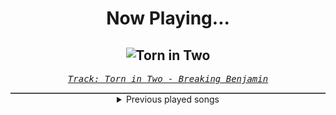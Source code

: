 <div align="center"> 
<h1>Now Playing...</h1>

![Torn in Two](https://i.scdn.co/image/ab67616d00001e021522bd2a4ea3d69e17f19429)
--
_<samp><a href="https://open.spotify.com/track/3IiMnjK7S2PlsPVMuAH7rU">Track: Torn in Two - Breaking Benjamin</a></samp>_

<div style="border: 1px #4B5054 solid"></div>
<details>
  <summary>
    Previous played songs
  </summary>
  <table>
    <thead>
      <tr>
        <th>
          Artist
        </th>
        <th>
          Song
        </th>
        <th>
          Link
        </th>
      </tr>
    </thead>
    <tbody>
      <tr><td>Breaking Benjamin</td><td>Torn in Two</td><td><a href="https://open.spotify.com/track/3IiMnjK7S2PlsPVMuAH7rU">https://open.spotify.com/track/3IiMnjK7S2PlsPVMuAH7rU</a></td></tr><tr><td>Temperance</td><td>The Last Hope In A World Of Hopes</td><td><a href="https://open.spotify.com/track/5XNqwUJwHKPbHlmdZbkxPh">https://open.spotify.com/track/5XNqwUJwHKPbHlmdZbkxPh</a></td></tr><tr><td>Ingested</td><td>Altar of Flesh</td><td><a href="https://open.spotify.com/track/42RXBTdsJQb6MoMx8d1itk">https://open.spotify.com/track/42RXBTdsJQb6MoMx8d1itk</a></td></tr><tr><td>Temperance</td><td>The Last Hope in a World of Hopes - Live</td><td><a href="https://open.spotify.com/track/7jYTnVxAYkpObaX4ZjVPLB">https://open.spotify.com/track/7jYTnVxAYkpObaX4ZjVPLB</a></td></tr><tr><td>The Callous Daoboys</td><td>Two-Headed Trout</td><td><a href="https://open.spotify.com/track/1PYMTjGi39pXt8AkUkdKIA">https://open.spotify.com/track/1PYMTjGi39pXt8AkUkdKIA</a></td></tr><tr><td>LIMBS</td><td>Fading Fast</td><td><a href="https://open.spotify.com/track/4cFepTylSUeNpm4cL2Y79m">https://open.spotify.com/track/4cFepTylSUeNpm4cL2Y79m</a></td></tr><tr><td>Lacuna Coil</td><td>I Wish You Were Dead</td><td><a href="https://open.spotify.com/track/6op6zm0kRq71pCpZhyEiNu">https://open.spotify.com/track/6op6zm0kRq71pCpZhyEiNu</a></td></tr><tr><td>Windwaker</td><td>SIRENS 2.0</td><td><a href="https://open.spotify.com/track/4x1RoJ7GSDS3Km7gbeQDy7">https://open.spotify.com/track/4x1RoJ7GSDS3Km7gbeQDy7</a></td></tr><tr><td>Dynazty</td><td>Fire to Fight</td><td><a href="https://open.spotify.com/track/2C3xLv8AjBRH0AiVg5rwLP">https://open.spotify.com/track/2C3xLv8AjBRH0AiVg5rwLP</a></td></tr><tr><td>Gates to Hell</td><td>Crazed Killer</td><td><a href="https://open.spotify.com/track/0AcEacMQ5DjNKK6Nynh9pl">https://open.spotify.com/track/0AcEacMQ5DjNKK6Nynh9pl</a></td></tr><tr><td>Bleeding Through</td><td>War Time</td><td><a href="https://open.spotify.com/track/0Meyr7LVvQ4ptotgWXTLK1">https://open.spotify.com/track/0Meyr7LVvQ4ptotgWXTLK1</a></td></tr><tr><td>The Callous Daoboys</td><td>Two-Headed Trout</td><td><a href="https://open.spotify.com/track/1PYMTjGi39pXt8AkUkdKIA">https://open.spotify.com/track/1PYMTjGi39pXt8AkUkdKIA</a></td></tr><tr><td>Egypt Central</td><td>Raise the Gates</td><td><a href="https://open.spotify.com/track/6R1TURToULKD3Rlkb7xAL8">https://open.spotify.com/track/6R1TURToULKD3Rlkb7xAL8</a></td></tr><tr><td>The Wreckage</td><td>Breaking Through</td><td><a href="https://open.spotify.com/track/781bCQjAUwwvfqlLV1ktnH">https://open.spotify.com/track/781bCQjAUwwvfqlLV1ktnH</a></td></tr><tr><td>Breaking Benjamin</td><td>Had Enough</td><td><a href="https://open.spotify.com/track/7u93rCmIM9mBoT4mvfUBTZ">https://open.spotify.com/track/7u93rCmIM9mBoT4mvfUBTZ</a></td></tr><tr><td>Killswitch Engage</td><td>I Am Broken Too</td><td><a href="https://open.spotify.com/track/6lb2sSTeFSUWX1KQSDt8GL">https://open.spotify.com/track/6lb2sSTeFSUWX1KQSDt8GL</a></td></tr><tr><td>Downplay</td><td>Won't Let Go</td><td><a href="https://open.spotify.com/track/36KatZRHPAqrkpESPwxMeE">https://open.spotify.com/track/36KatZRHPAqrkpESPwxMeE</a></td></tr><tr><td>Breaking Benjamin</td><td>Topless</td><td><a href="https://open.spotify.com/track/0FCCTnUJEczeSspOHfEmW8">https://open.spotify.com/track/0FCCTnUJEczeSspOHfEmW8</a></td></tr><tr><td>My Darkest Days</td><td>Save Me</td><td><a href="https://open.spotify.com/track/21gKYV7b11dr0SPw8PbEuM">https://open.spotify.com/track/21gKYV7b11dr0SPw8PbEuM</a></td></tr><tr><td>Art Of Dying</td><td>Tear Down the Wall</td><td><a href="https://open.spotify.com/track/2BCCBVNxlySbUxbR7Y0M3j">https://open.spotify.com/track/2BCCBVNxlySbUxbR7Y0M3j</a></td></tr>
    </tbody>
  </table>
</details>

</div>
